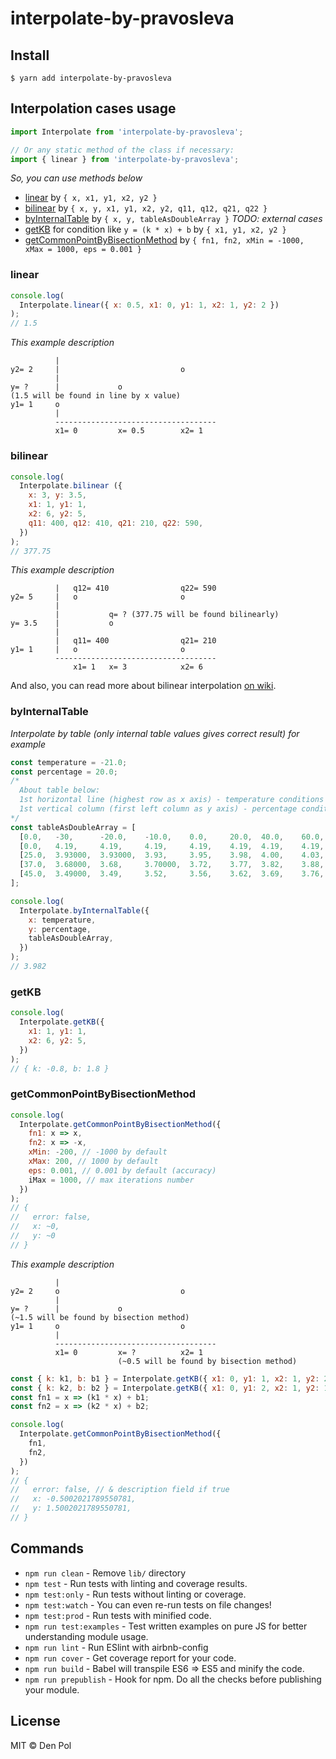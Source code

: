 # interpolate-by-pravosleva

## Install

```
$ yarn add interpolate-by-pravosleva
```

## Interpolation cases usage

```javascript
import Interpolate from 'interpolate-by-pravosleva';

// Or any static method of the class if necessary:
import { linear } from 'interpolate-by-pravosleva';
```

_So, you can use methods below_

- [linear](#linear) by `{ x, x1, y1, x2, y2 }`
- [bilinear](#bilinear) by `{ x, y, x1, y1, x2, y2, q11, q12, q21, q22 }`
- [byInternalTable](#byInternalTable) by `{ x, y, tableAsDoubleArray }` _TODO: external cases_
- [getKB](#getKB) for condition like `y = (k * x) + b` by `{ x1, y1, x2, y2 }`
- [getCommonPointByBisectionMethod](#getCommonPointByBisectionMethod) by `{ fn1, fn2, xMin = -1000, xMax = 1000, eps = 0.001 }`

### linear

```javascript
console.log(
  Interpolate.linear({ x: 0.5, x1: 0, y1: 1, x2: 1, y2: 2 })
);
// 1.5
```

_This example description_
```
          |
y2= 2     |                           o
          |
y= ?      |             o
(1.5 will be found in line by x value)
y1= 1     o
          |
          ------------------------------------
          x1= 0         x= 0.5        x2= 1
```

### bilinear

```javascript
console.log(
  Interpolate.bilinear ({
    x: 3, y: 3.5,
    x1: 1, y1: 1,
    x2: 6, y2: 5,
    q11: 400, q12: 410, q21: 210, q22: 590,
  })
);
// 377.75
```

_This example description_
```
          |   q12= 410                q22= 590
y2= 5     |   o                       o
          |
          |           q= ? (377.75 will be found bilinearly)
y= 3.5    |           o
          |
          |   q11= 400                q21= 210
y1= 1     |   o                       o
          ------------------------------------
              x1= 1   x= 3            x2= 6
```

And also, you can read more about bilinear interpolation [on wiki](https://ru.wikipedia.org/wiki/%D0%91%D0%B8%D0%BB%D0%B8%D0%BD%D0%B5%D0%B9%D0%BD%D0%B0%D1%8F_%D0%B8%D0%BD%D1%82%D0%B5%D1%80%D0%BF%D0%BE%D0%BB%D1%8F%D1%86%D0%B8%D1%8F "About bilinear interpolation").

### byInternalTable

_Interpolate by table (only internal table values gives correct result) for example_

```javascript
const temperature = -21.0;
const percentage = 20.0;
/*
  About table below:
  1st horizontal line (highest row as x axis) - temperature conditions template
  1st vertical column (first left column as y axis) - percentage conditions template
*/
const tableAsDoubleArray = [
  [0.0,   -30,      -20.0,    -10.0,    0.0,     20.0,  40.0,    60.0,    80.0,    100.0],
  [0.0,   4.19,     4.19,     4.19,     4.19,    4.19,  4.19,    4.19,    4.19,    4.19],
  [25.0,  3.93000,  3.93000,  3.93,     3.95,    3.98,  4.00,    4.03,    4.05,    4.08],
  [37.0,  3.68000,  3.68,     3.70000,  3.72,    3.77,  3.82,    3.88,    3.94,    4.00],
  [45.0,  3.49000,  3.49,     3.52,     3.56,    3.62,  3.69,    3.76,    3.82,    3.89],
];

console.log(
  Interpolate.byInternalTable({
    x: temperature,
    y: percentage,
    tableAsDoubleArray,
  })
);
// 3.982
```

### getKB

```javascript
console.log(
  Interpolate.getKB({
    x1: 1, y1: 1,
    x2: 6, y2: 5,
  })
);
// { k: -0.8, b: 1.8 }
```

### getCommonPointByBisectionMethod

```javascript
console.log(
  Interpolate.getCommonPointByBisectionMethod({
    fn1: x => x,
    fn2: x => -x,
    xMin: -200, // -1000 by default
    xMax: 200, // 1000 by default
    eps: 0.001, // 0.001 by default (accuracy)
    iMax = 1000, // max iterations number
  })
);
// {
//   error: false,
//   x: ~0,
//   y: ~0
// }
```

_This example description_
```
          |
y2= 2     o                           o
          |
y= ?      |             o
(~1.5 will be found by bisection method)
y1= 1     o                           o
          |
          ------------------------------------
          x1= 0         x= ?          x2= 1
                        (~0.5 will be found by bisection method)
```
```javascript
const { k: k1, b: b1 } = Interpolate.getKB({ x1: 0, y1: 1, x2: 1, y2: 2 });
const { k: k2, b: b2 } = Interpolate.getKB({ x1: 0, y1: 2, x2: 1, y2: 1 });
const fn1 = x => (k1 * x) + b1;
const fn2 = x => (k2 * x) + b2;

console.log(
  Interpolate.getCommonPointByBisectionMethod({
    fn1,
    fn2,
  })
);
// {
//   error: false, // & description field if true
//   x: -0.5002021789550781,
//   y: 1.5002021789550781,
// }
```

## Commands
- `npm run clean` - Remove `lib/` directory
- `npm test` - Run tests with linting and coverage results.
- `npm test:only` - Run tests without linting or coverage.
- `npm test:watch` - You can even re-run tests on file changes!
- `npm test:prod` - Run tests with minified code.
- `npm run test:examples` - Test written examples on pure JS for better understanding module usage.
- `npm run lint` - Run ESlint with airbnb-config
- `npm run cover` - Get coverage report for your code.
- `npm run build` - Babel will transpile ES6 => ES5 and minify the code.
- `npm run prepublish` - Hook for npm. Do all the checks before publishing your module.

## License

MIT © Den Pol
